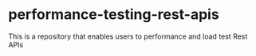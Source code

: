 # performance-testing-rest-apis
This is a repository that enables users to performance and load test Rest APIs
